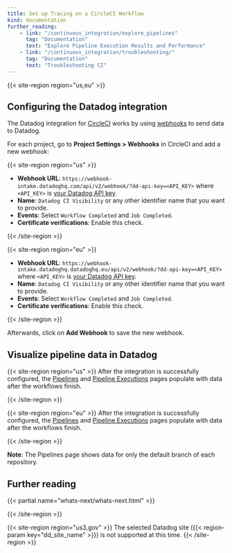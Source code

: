 ```yaml
---
title: Set up Tracing on a CircleCI Workflow
kind: documentation
further_reading:
    - link: "/continuous_integration/explore_pipelines"
      tag: "Documentation"
      text: "Explore Pipeline Execution Results and Performance"
    - link: "/continuous_integration/troubleshooting/"
      tag: "Documentation"
      text: "Troubleshooting CI"
---
```


{{< site-region region="us,eu" >}}
## Configuring the Datadog integration

The Datadog integration for [CircleCI][1] works by using [webhooks][2] to send data to Datadog.

For each project, go to **Project Settings > Webhooks** in CircleCI and add a new webhook:

{{< site-region region="us" >}}
* **Webhook URL**: `https://webhook-intake.datadoghq.com/api/v2/webhook/?dd-api-key=<API_KEY>` where `<API_KEY>` is [your Datadog API key][1].
* **Name**: `Datadog CI Visibility` or any other identifier name that you want to provide.
* **Events**: Select `Workflow Completed` and `Job Completed`.
* **Certificate verifications**: Enable this check.

[1]: https://app.datadoghq.com/account/settings#api
{{< /site-region >}}

{{< site-region region="eu" >}}
* **Webhook URL**: `https://webhook-intake.datadoghq.datadoghq.eu/api/v2/webhook/?dd-api-key=<API_KEY>` where `<API_KEY>` is [your Datadog API key][1].
* **Name**: `Datadog CI Visibility` or any other identifier name that you want to provide.
* **Events**: Select `Workflow Completed` and `Job Completed`.
* **Certificate verifications**: Enable this check.

[1]: https://app.datadoghq.eu/account/settings#api
{{< /site-region >}}

Afterwards, click on **Add Webhook** to save the new webhook.

## Visualize pipeline data in Datadog

{{< site-region region="us" >}}
After the integration is successfully configured, the [Pipelines][1] and [Pipeline Executions][2] pages populate with data after the workflows finish.

[1]: https://app.datadoghq.com/ci/pipelines
[2]: https://app.datadoghq.com/ci/pipeline-executions
{{< /site-region >}}

{{< site-region region="eu" >}}
After the integration is successfully configured, the [Pipelines][1] and [Pipeline Executions][2] pages populate with data after the workflows finish.

[1]: https://app.datadoghq.eu/ci/pipelines
[2]: https://app.datadoghq.eu/ci/pipeline-executions
{{< /site-region >}}

**Note**: The Pipelines page shows data for only the default branch of each repository.

## Further reading

{{< partial name="whats-next/whats-next.html" >}}

[1]: https://app.circleci.com/
[2]: https://circleci.com/docs/2.0/webhooks
{{< /site-region >}}

{{< site-region region="us3,gov" >}}
The selected Datadog site ({{< region-param key="dd_site_name" >}}) is not supported at this time.
{{< /site-region >}}
